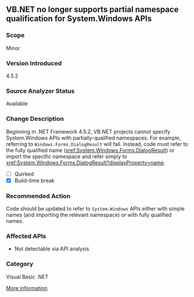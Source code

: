 ## VB.NET no longer supports partial namespace qualification for System.Windows APIs

### Scope
Minor

### Version Introduced
4.5.2

### Source Analyzer Status
Available

### Change Description
Beginning in .NET Framework 4.5.2, VB.NET projects cannot specify System.Windows APIs with partially-qualified namespaces. For example, referring to `Windows.Forms.DialogResult` will fail. Instead, code must refer to the fully qualified name (<xref:System.Windows.Forms.DialogResult>) or import the specific namespace and refer simply to <xref:System.Windows.Forms.DialogResult?displayProperty=name>.

- [ ] Quirked
- [x] Build-time break

### Recommended Action
Code should be updated to refer to `System.Windows` APIs either with simple names (and importing the relevant namespace) or with fully qualified names.

### Affected APIs
* Not detectable via API analysis

### Category
Visual Basic .NET

[More information](http://stackoverflow.com/questions/23573659/forms-is-not-a-member-of-windows)

<!-- breaking change id: 127 -->
